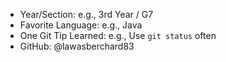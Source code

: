 - Year/Section: e.g., 3rd Year / G7
- Favorite Language: e.g., Java
- One Git Tip Learned: e.g., Use `git status` often
- GitHub: @lawasberchard83